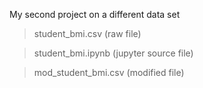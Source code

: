 My second project on a different data set
> student_bmi.csv (raw file)

> student_bmi.ipynb (jupyter source file)

> mod_student_bmi.csv (modified file)

